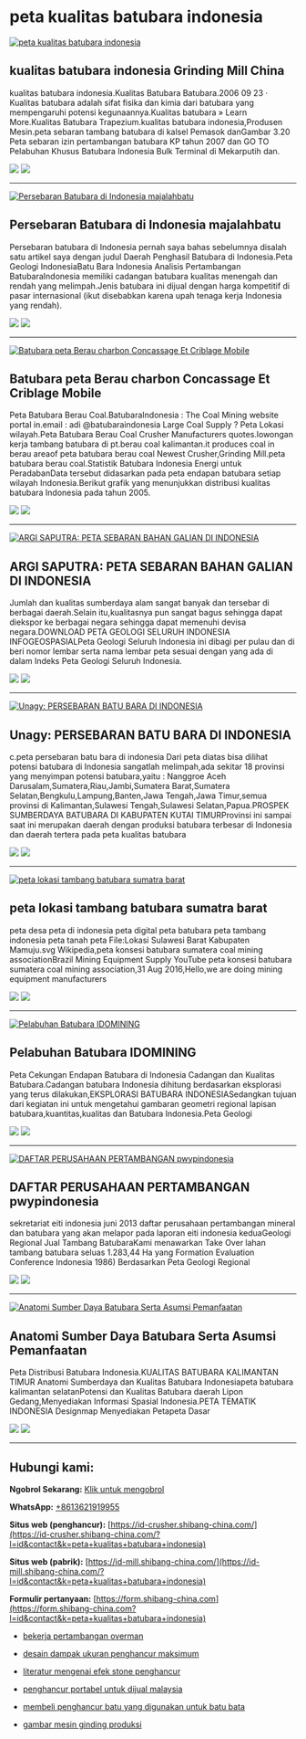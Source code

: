 # peta kualitas batubara indonesia

<a href="https://swt.shibang-china.com/?l=id&img&k=peta+kualitas+batubara+indonesia" target="_blank">![peta kualitas batubara indonesia](http://static.shibang-china.com/all-800x300/372.jpg)</a>

## kualitas batubara indonesia Grinding Mill China
kualitas batubara indonesia.Kualitas Batubara Batubara.2006 09 23 · Kualitas batubara adalah sifat fisika dan kimia dari batubara yang mempengaruhi potensi kegunaannya.Kualitas batubara » Learn More.Kualitas Batubara Trapezium.kualitas batubara indonesia,Produsen Mesin.peta sebaran tambang batubara di kalsel Pemasok danGambar 3.20 Peta sebaran izin pertambangan batubara KP tahun 2007 dan GO TO Pelabuhan Khusus Batubara Indonesia Bulk Terminal di Mekarputih dan.


<a href="https://whatsapp.shibangsoft.com/WhatsApp.php" target="_blank" title="WhatsApp">![](http://static.shibang-china.com/icon/whatsapp.png)</a> <a href="https://swt.shibang-china.com/?l=id&icon&k=peta+kualitas+batubara+indonesia" target="_blank">![](http://static.shibang-china.com/icon/chat-id.png)</a>

---

<a href="https://swt.shibang-china.com/?l=id&img&k=peta+kualitas+batubara+indonesia" target="_blank">![Persebaran Batubara di Indonesia majalahbatu](http://static.shibang-china.com/all-800x300/1019.jpg)</a>

## Persebaran Batubara di Indonesia majalahbatu
Persebaran batubara di Indonesia pernah saya bahas sebelumnya disalah satu artikel saya dengan judul Daerah Penghasil Batubara di Indonesia.Peta Geologi IndonesiaBatu Bara Indonesia Analisis Pertambangan BatubaraIndonesia memiliki cadangan batubara kualitas menengah dan rendah yang melimpah.Jenis batubara ini dijual dengan harga kompetitif di pasar internasional (ikut disebabkan karena upah tenaga kerja Indonesia yang rendah).


<a href="https://whatsapp.shibangsoft.com/WhatsApp.php" target="_blank" title="WhatsApp">![](http://static.shibang-china.com/icon/whatsapp.png)</a> <a href="https://swt.shibang-china.com/?l=id&icon&k=peta+kualitas+batubara+indonesia" target="_blank">![](http://static.shibang-china.com/icon/chat-id.png)</a>

---

<a href="https://swt.shibang-china.com/?l=id&img&k=peta+kualitas+batubara+indonesia" target="_blank">![Batubara peta Berau charbon Concassage Et Criblage Mobile](http://static.shibang-china.com/all-800x300/634.jpg)</a>

## Batubara peta Berau charbon Concassage Et Criblage Mobile
Peta Batubara Berau Coal.BatubaraIndonesia : The Coal Mining website portal in.email : adi @batubaraindonesia Large Coal Supply ? Peta Lokasi wilayah.Peta Batubara Berau Coal Crusher Manufacturers quotes.lowongan kerja tambang batubara di pt.berau coal kalimantan.it produces coal in berau areaof peta batubara berau coal Newest Crusher,Grinding Mill.peta batubara berau coal.Statistik Batubara Indonesia Energi untuk PeradabanData tersebut didasarkan pada peta endapan batubara setiap wilayah Indonesia.Berikut grafik yang menunjukkan distribusi kualitas batubara Indonesia pada tahun 2005.


<a href="https://whatsapp.shibangsoft.com/WhatsApp.php" target="_blank" title="WhatsApp">![](http://static.shibang-china.com/icon/whatsapp.png)</a> <a href="https://swt.shibang-china.com/?l=id&icon&k=peta+kualitas+batubara+indonesia" target="_blank">![](http://static.shibang-china.com/icon/chat-id.png)</a>

---

<a href="https://swt.shibang-china.com/?l=id&img&k=peta+kualitas+batubara+indonesia" target="_blank">![ARGI SAPUTRA: PETA SEBARAN BAHAN GALIAN DI INDONESIA](http://static.shibang-china.com/all-800x300/994.jpg)</a>

## ARGI SAPUTRA: PETA SEBARAN BAHAN GALIAN DI INDONESIA
Jumlah dan kualitas sumberdaya alam sangat banyak dan tersebar di berbagai daerah.Selain itu,kualitasnya pun sangat bagus sehingga dapat diekspor ke berbagai negara sehingga dapat memenuhi devisa negara.DOWNLOAD PETA GEOLOGI SELURUH INDONESIA INFOGEOSPASIALPeta Geologi Seluruh Indonesia ini dibagi per pulau dan di beri nomor lembar serta nama lembar peta sesuai dengan yang ada di dalam Indeks Peta Geologi Seluruh Indonesia.


<a href="https://whatsapp.shibangsoft.com/WhatsApp.php" target="_blank" title="WhatsApp">![](http://static.shibang-china.com/icon/whatsapp.png)</a> <a href="https://swt.shibang-china.com/?l=id&icon&k=peta+kualitas+batubara+indonesia" target="_blank">![](http://static.shibang-china.com/icon/chat-id.png)</a>

---

<a href="https://swt.shibang-china.com/?l=id&img&k=peta+kualitas+batubara+indonesia" target="_blank">![Unagy: PERSEBARAN BATU BARA DI INDONESIA](http://static.shibang-china.com/all-800x300/702.jpg)</a>

## Unagy: PERSEBARAN BATU BARA DI INDONESIA
c.peta persebaran batu bara di indonesia Dari peta diatas bisa dilihat potensi batubara di Indonesia sangatlah melimpah,ada sekitar 18 provinsi yang menyimpan potensi batubara,yaitu : Nanggroe Aceh Darusalam,Sumatera,Riau,Jambi,Sumatera Barat,Sumatera Selatan,Bengkulu,Lampung,Banten,Jawa Tengah,Jawa Timur,semua provinsi di Kalimantan,Sulawesi Tengah,Sulawesi Selatan,Papua.PROSPEK SUMBERDAYA BATUBARA DI KABUPATEN KUTAI TIMURProvinsi ini sampai saat ini merupakan daerah dengan produksi batubara terbesar di Indonesia dan daerah tertera pada peta kualitas batubara


<a href="https://whatsapp.shibangsoft.com/WhatsApp.php" target="_blank" title="WhatsApp">![](http://static.shibang-china.com/icon/whatsapp.png)</a> <a href="https://swt.shibang-china.com/?l=id&icon&k=peta+kualitas+batubara+indonesia" target="_blank">![](http://static.shibang-china.com/icon/chat-id.png)</a>

---

<a href="https://swt.shibang-china.com/?l=id&img&k=peta+kualitas+batubara+indonesia" target="_blank">![peta lokasi tambang batubara sumatra barat](http://static.shibang-china.com/all-800x300/1405.jpg)</a>

## peta lokasi tambang batubara sumatra barat
peta desa peta di indonesia peta digital peta batubara peta tambang indonesia peta tanah peta File:Lokasi Sulawesi Barat Kabupaten Mamuju.svg Wikipedia,peta konsesi batubara sumatera coal mining associationBrazil Mining Equipment Supply YouTube peta konsesi batubara sumatera coal mining association,31 Aug 2016,Hello,we are doing mining equipment manufacturers


<a href="https://whatsapp.shibangsoft.com/WhatsApp.php" target="_blank" title="WhatsApp">![](http://static.shibang-china.com/icon/whatsapp.png)</a> <a href="https://swt.shibang-china.com/?l=id&icon&k=peta+kualitas+batubara+indonesia" target="_blank">![](http://static.shibang-china.com/icon/chat-id.png)</a>

---

<a href="https://swt.shibang-china.com/?l=id&img&k=peta+kualitas+batubara+indonesia" target="_blank">![Pelabuhan Batubara IDOMINING](http://static.shibang-china.com/all-800x300/567.jpg)</a>

## Pelabuhan Batubara IDOMINING
Peta Cekungan Endapan Batubara di Indonesia Cadangan dan Kualitas Batubara.Cadangan batubara Indonesia dihitung berdasarkan eksplorasi yang terus dilakukan,EKSPLORASI BATUBARA INDONESIASedangkan tujuan dari kegiatan ini untuk mengetahui gambaran geometri regional lapisan batubara,kuantitas,kualitas dan Batubara Indonesia.Peta Geologi


<a href="https://whatsapp.shibangsoft.com/WhatsApp.php" target="_blank" title="WhatsApp">![](http://static.shibang-china.com/icon/whatsapp.png)</a> <a href="https://swt.shibang-china.com/?l=id&icon&k=peta+kualitas+batubara+indonesia" target="_blank">![](http://static.shibang-china.com/icon/chat-id.png)</a>

---

<a href="https://swt.shibang-china.com/?l=id&img&k=peta+kualitas+batubara+indonesia" target="_blank">![DAFTAR PERUSAHAAN PERTAMBANGAN pwypindonesia](http://static.shibang-china.com/all-800x300/675.jpg)</a>

## DAFTAR PERUSAHAAN PERTAMBANGAN pwypindonesia
sekretariat eiti indonesia juni 2013 daftar perusahaan pertambangan mineral dan batubara yang akan melapor pada laporan eiti indonesia keduaGeologi Regional Jual Tambang BatubaraKami menawarkan Take Over lahan tambang batubara seluas 1.283,44 Ha yang Formation Evaluation Conference Indonesia 1986) Berdasarkan Peta Geologi Regional


<a href="https://whatsapp.shibangsoft.com/WhatsApp.php" target="_blank" title="WhatsApp">![](http://static.shibang-china.com/icon/whatsapp.png)</a> <a href="https://swt.shibang-china.com/?l=id&icon&k=peta+kualitas+batubara+indonesia" target="_blank">![](http://static.shibang-china.com/icon/chat-id.png)</a>

---

<a href="https://swt.shibang-china.com/?l=id&img&k=peta+kualitas+batubara+indonesia" target="_blank">![Anatomi Sumber Daya Batubara Serta Asumsi Pemanfaatan](http://static.shibang-china.com/all-800x300/944.jpg)</a>

## Anatomi Sumber Daya Batubara Serta Asumsi Pemanfaatan
Peta Distribusi Batubara Indonesia.KUALITAS BATUBARA KALIMANTAN TIMUR Anatomi Sumberdaya dan Kualitas Batubara Indonesiapeta batubara kalimantan selatanPotensi dan Kualitas Batubara daerah Lipon Gedang,Menyediakan Informasi Spasial Indonesia.PETA TEMATIK INDONESIA Designmap Menyediakan Petapeta Dasar


<a href="https://whatsapp.shibangsoft.com/WhatsApp.php" target="_blank" title="WhatsApp">![](http://static.shibang-china.com/icon/whatsapp.png)</a> <a href="https://swt.shibang-china.com/?l=id&icon&k=peta+kualitas+batubara+indonesia" target="_blank">![](http://static.shibang-china.com/icon/chat-id.png)</a>

---
## Hubungi kami:

**Ngobrol Sekarang:** [Klik untuk mengobrol](https://swt.shibang-china.com?l=id&contact&k=peta+kualitas+batubara+indonesia)

**WhatsApp:**  [+8613621919955](https://whatsapp.shibangsoft.com/WhatsApp.php)

**Situs web (penghancur):** [https://id-crusher.shibang-china.com/](https://id-crusher.shibang-china.com/?l=id&contact&k=peta+kualitas+batubara+indonesia)

**Situs web (pabrik):** [https://id-mill.shibang-china.com/](https://id-mill.shibang-china.com/?l=id&contact&k=peta+kualitas+batubara+indonesia)

**Formulir pertanyaan:** [https://form.shibang-china.com](https://form.shibang-china.com?l=id&contact&k=peta+kualitas+batubara+indonesia)

* [bekerja pertambangan overman](../33/bekerja%20pertambangan%20overman.md)

* [desain dampak ukuran penghancur maksimum](../38/desain%20dampak%20ukuran%20penghancur%20maksimum.md)

* [literatur mengenai efek stone penghancur](../35/literatur%20mengenai%20efek%20stone%20penghancur.md)

* [penghancur portabel untuk dijual malaysia](../36/penghancur%20portabel%20untuk%20dijual%20malaysia.md)

* [membeli penghancur batu yang digunakan untuk batu bata](../32/membeli%20penghancur%20batu%20yang%20digunakan%20untuk%20batu%20bata.md)

* [gambar mesin ginding produksi](../33/gambar%20mesin%20ginding%20produksi.md)